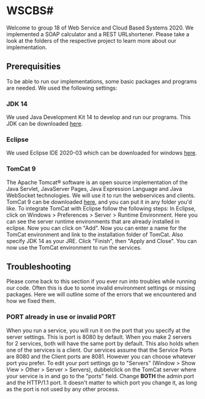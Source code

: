 # WSCBS#

Welcome to group 18 of Web Service and Cloud Based Systems 2020. We implemented a SOAP calculator and a REST URLshortener. Please take a look at the folders of the respective project to learn more about our implementation.

## Prerequisities ##

To be able to run our implementations, some basic packages and programs are needed. We used the following settings:

### JDK 14 ###
We used Java Development Kit 14 to develop and run our programs. This JDK can be downloaded [here](https://www.oracle.com/java/technologies/javase-jdk14-downloads.html).

### Eclipse ###
We used Eclipse IDE 2020-03 which can be downloaded for windows [here](https://www.eclipse.org/downloads/download.php?file=/oomph/epp/2020-03/R/eclipse-inst-win64.exe).

### TomCat 9 ###
The Apache Tomcat® software is an open source implementation of the Java Servlet, JavaServer Pages, Java Expression Language and Java WebSocket technologies. We will use it to run the webservices and clients. TomCat 9 can be downloaded [here](https://tomcat.apache.org/download-90.cgi), and you can put it in any folder you'd like. To integrate TomCat with Eclipse follow the following steps:
In Eclipse, click on Windows > Preferences > Server > Runtime Environment. Here you can see the server runtime environments that are already installed in eclipse. Now you can click on "Add". Now you can enter a name for the TomCat environment and link to the installation folder of TomCat. Also specify JDK 14 as your JRE. Click "Finish", then "Apply and Close". You can now use the TomCat environment to run the services.

## Troubleshooting ##
Please come back to this section if you ever run into troubles while running our code. Often this is due to some invalid environment settings or missing packages. Here we will outline some of the errors that we encountered and how we fixed them.

### PORT already in use or invalid PORT ###
When you run a service, you will run it on the port that you specify at the server settings. This is port is 8080 by default. When you make 2 servers for 2 services, both will have the same port by default. This also holds when one of the services is a client. Our services assume that the Service Ports are 8080 and the Client ports are 8081. However you can choose whatever port you prefer. To edit your port settings go to "Servers" (Window > Show View > Other > Server > Servers), dubbelclick on the TomCat server where your service is in and go to the "ports" field. Change **BOTH** the admin port and the HTTP/1.1 port. It doesn't matter to which port you change it, as long as the port is not used by any other process. 


